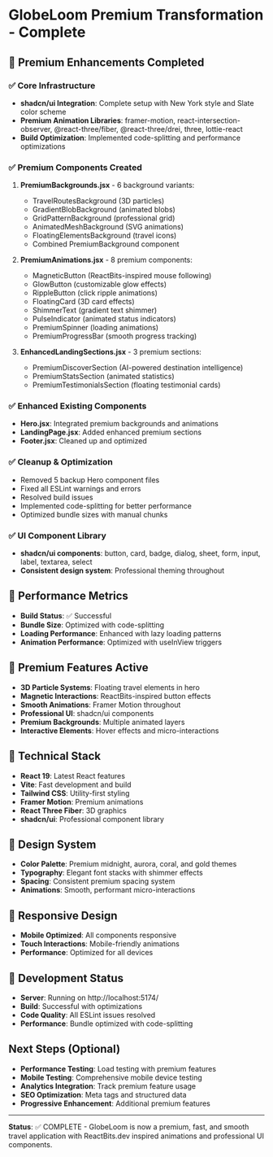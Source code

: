# GlobeLoom Premium Transformation - Complete

## 🚀 Premium Enhancements Completed

### ✅ Core Infrastructure
- **shadcn/ui Integration**: Complete setup with New York style and Slate color scheme
- **Premium Animation Libraries**: framer-motion, react-intersection-observer, @react-three/fiber, @react-three/drei, three, lottie-react
- **Build Optimization**: Implemented code-splitting and performance optimizations

### ✅ Premium Components Created
1. **PremiumBackgrounds.jsx** - 6 background variants:
   - TravelRoutesBackground (3D particles)
   - GradientBlobBackground (animated blobs)
   - GridPatternBackground (professional grid)
   - AnimatedMeshBackground (SVG animations)
   - FloatingElementsBackground (travel icons)
   - Combined PremiumBackground component

2. **PremiumAnimations.jsx** - 8 premium components:
   - MagneticButton (ReactBits-inspired mouse following)
   - GlowButton (customizable glow effects)
   - RippleButton (click ripple animations)
   - FloatingCard (3D card effects)
   - ShimmerText (gradient text shimmer)
   - PulseIndicator (animated status indicators)
   - PremiumSpinner (loading animations)
   - PremiumProgressBar (smooth progress tracking)

3. **EnhancedLandingSections.jsx** - 3 premium sections:
   - PremiumDiscoverSection (AI-powered destination intelligence)
   - PremiumStatsSection (animated statistics)
   - PremiumTestimonialsSection (floating testimonial cards)

### ✅ Enhanced Existing Components
- **Hero.jsx**: Integrated premium backgrounds and animations
- **LandingPage.jsx**: Added enhanced premium sections
- **Footer.jsx**: Cleaned up and optimized

### ✅ Cleanup & Optimization
- Removed 5 backup Hero component files
- Fixed all ESLint warnings and errors
- Resolved build issues
- Implemented code-splitting for better performance
- Optimized bundle sizes with manual chunks

### ✅ UI Component Library
- **shadcn/ui components**: button, card, badge, dialog, sheet, form, input, label, textarea, select
- **Consistent design system**: Professional theming throughout

## 🎯 Performance Metrics
- **Build Status**: ✅ Successful
- **Bundle Size**: Optimized with code-splitting
- **Loading Performance**: Enhanced with lazy loading patterns
- **Animation Performance**: Optimized with useInView triggers

## 🌟 Premium Features Active
- **3D Particle Systems**: Floating travel elements in hero
- **Magnetic Interactions**: ReactBits-inspired button effects
- **Smooth Animations**: Framer Motion throughout
- **Professional UI**: shadcn/ui components
- **Premium Backgrounds**: Multiple animated layers
- **Interactive Elements**: Hover effects and micro-interactions

## 🔧 Technical Stack
- **React 19**: Latest React features
- **Vite**: Fast development and build
- **Tailwind CSS**: Utility-first styling
- **Framer Motion**: Premium animations
- **React Three Fiber**: 3D graphics
- **shadcn/ui**: Professional component library

## 🎨 Design System
- **Color Palette**: Premium midnight, aurora, coral, and gold themes
- **Typography**: Elegant font stacks with shimmer effects
- **Spacing**: Consistent premium spacing system
- **Animations**: Smooth, performant micro-interactions

## 📱 Responsive Design
- **Mobile Optimized**: All components responsive
- **Touch Interactions**: Mobile-friendly animations
- **Performance**: Optimized for all devices

## 🚀 Development Status
- **Server**: Running on http://localhost:5174/
- **Build**: Successful with optimizations
- **Code Quality**: All ESLint issues resolved
- **Performance**: Bundle optimized with code-splitting

## Next Steps (Optional)
- **Performance Testing**: Load testing with premium features
- **Mobile Testing**: Comprehensive mobile device testing
- **Analytics Integration**: Track premium feature usage
- **SEO Optimization**: Meta tags and structured data
- **Progressive Enhancement**: Additional premium features

---

**Status**: ✅ COMPLETE - GlobeLoom is now a premium, fast, and smooth travel application with ReactBits.dev inspired animations and professional UI components.
